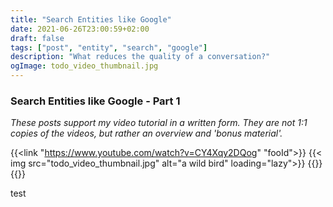 ```yaml
---
title: "Search Entities like Google"
date: 2021-06-26T23:00:59+02:00
draft: false
tags: ["post", "entity", "search", "google"]
description: "What reduces the quality of a conversation?"
ogImage: todo_video_thumbnail.jpg
---
```


### Search Entities like Google - Part 1

_These posts support my video tutorial in a written form. They are not 1:1 copies of the videos, but rather an overview and 'bonus material'._

{{<link "https://www.youtube.com/watch?v=CY4Xqy2DQog" "fooId">}}
  {{< img src="todo_video_thumbnail.jpg" alt="a wild bird" loading="lazy">}}
  {{<playSvg>}}
{{<linkClose>}}

test